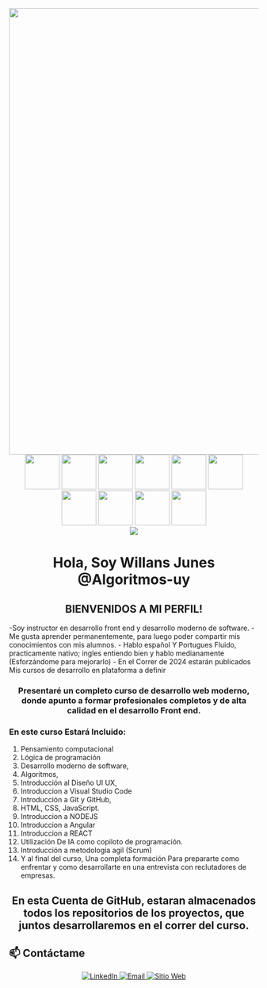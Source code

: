 <div id="header" align="center"> 
  <img decoding="async" src="https://www.shutterstock.com/image-photo/panorama-shot-frontend-developer-team-600nw-2294268357.jpg"  width="900" heigth="300"/>
</div>
<div id="techs" align="center">
  <img decoding="async" src="https://www.algoritmos.uy/assets/images/tecnologias/html5.svg" width ="70"/>
  <img decoding="async" src="https://www.algoritmos.uy/assets/images/tecnologias/css3.svg" width ="70"/>
  <img decoding="async" src="https://www.algoritmos.uy/assets/images/tecnologias/Bootstrap.svg" width ="70"/>
  <img decoding="async" src="https://www.algoritmos.uy/assets/images/tecnologias/javascript-file.svg" width ="70"/>
  <img decoding="async" src="https://www.algoritmos.uy/assets/images/tecnologias/Angular.svg" width ="70"/>
  <img decoding="async" src="https://www.algoritmos.uy/assets/images/tecnologias/atom.svg" width ="70"/>
  <img decoding="async" src="https://www.algoritmos.uy/assets/images/tecnologias/SASS.svg" width ="70"/>
  <img decoding="async" src="https://www.algoritmos.uy/assets/images/tecnologias/TypeScript.svg" width ="70"/>
  <img decoding="async" src="https://www.algoritmos.uy/assets/images/tecnologias/openaigpt.svg" width ="70"/>
  <img decoding="async" src="https://www.algoritmos.uy/assets/img/brand-python.svg" width ="70"/>
</div>
<div i="caratula" align="center">
  <img decoding="assync" src="https://www.algoritmia.uy/assets/images/TECNOLOGIAS.png" whidth="900" heigth="450"/>
</div>
<h1 align = "center"> Hola, Soy Willans Junes  @Algoritmos-uy</h1>
<h2 align = "center">BIENVENIDOS A MI PERFIL!</h2> 
-Soy instructor en desarrollo front end y desarrollo moderno de software.
- Me gusta aprender  permanentemente, para luego poder compartir mis conocimientos con mis alumnos.
- Hablo español Y Portugues Fluido, practicamente nativo; ingles entiendo bien y hablo medianamente (Esforzándome para mejorarlo)
- En el Correr de 2024 estarán publicados Mis cursos de desarrollo en plataforma a definir
<h3 align = "center">Presentaré un completo curso de desarrollo web moderno, donde apunto a formar profesionales completos y de alta calidad en el desarrollo Front end.</h3>
<h3 >En este curso Estará Incluido: </h3>
 
1. Pensamiento computacional
2. Lógica de programación
3. Desarrollo moderno de software,
4. Algoritmos,
5. Introducción al Diseño UI UX,
6. Introduccion a Visual Studio Code
7. Introducción a Git y GitHub,
8. HTML, CSS, JavaScript.
9. Introduccion a NODEJS
10. Introduccion a Angular
11. Introduccion a REACT
12. Utilización De IA como copiloto de programación.
13. Introducción a metodologia agil (Scrum)
14. Y al final del curso, Una completa formación Para prepararte como enfrentar y como desarrollarte en una entrevista con reclutadores de empresas.

<h2 align = "center">En esta Cuenta de GitHub, estaran almacenados todos los repositorios de los proyectos, que juntos desarrollaremos en el correr del curso.</h2>

## 📫 Contáctame

<p align="center">
  <a href= "https://www.linkedin.com/in/willans-junes/" >
    <img src="https://img.shields.io/badge/LinkedIn-0A66C2?style=for-the-badge&logo=linkedin&logoColor=white"  alt="LinkedIn">
  </a>
  <a href="mailto:wjdev@algoritmos.uy">
    <img src="https://img.shields.io/badge/Email-D14836?style=for-the-badge&logo=gmail&logoColor=white" alt="Email">
  </a>
  <a href="https://algoritmos.uy">
    <img src="https://img.shields.io/badge/Web-4285F4?style=for-the-badge&logo=google-chrome&logoColor=white" alt="Sitio Web">
  </a>
</p>


